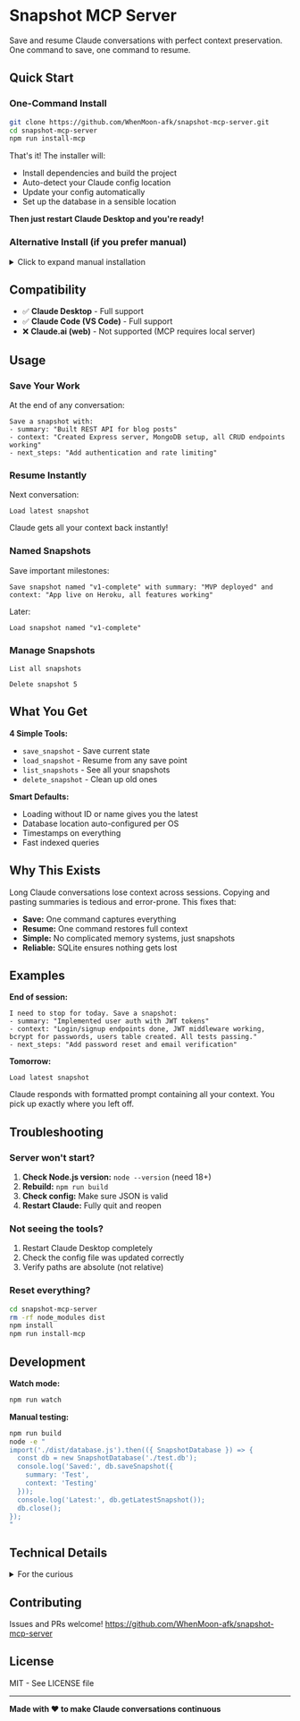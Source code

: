 # Snapshot MCP Server

Save and resume Claude conversations with perfect context preservation. One command to save, one command to resume.

## Quick Start

### One-Command Install

```bash
git clone https://github.com/WhenMoon-afk/snapshot-mcp-server.git
cd snapshot-mcp-server
npm run install-mcp
```

That's it! The installer will:
- Install dependencies and build the project
- Auto-detect your Claude config location
- Update your config automatically
- Set up the database in a sensible location

**Then just restart Claude Desktop and you're ready!**

### Alternative Install (if you prefer manual)

<details>
<summary>Click to expand manual installation</summary>

```bash
git clone https://github.com/WhenMoon-afk/snapshot-mcp-server.git
cd snapshot-mcp-server
npm install
npm run build
```

Then add to your Claude config (see below for location):

```json
{
  "mcpServers": {
    "snapshot": {
      "command": "node",
      "args": ["/path/to/snapshot-mcp-server/dist/index.js"],
      "env": {
        "SNAPSHOT_DB_PATH": "/path/to/snapshots.db"
      }
    }
  }
}
```

**Config locations:**
- macOS: `~/Library/Application Support/Claude/claude_desktop_config.json`
- Windows: `%APPDATA%\Claude\claude_desktop_config.json`
- Linux: `~/.config/Claude/claude_desktop_config.json`

</details>

## Compatibility

- ✅ **Claude Desktop** - Full support
- ✅ **Claude Code (VS Code)** - Full support
- ❌ **Claude.ai (web)** - Not supported (MCP requires local server)

## Usage

### Save Your Work

At the end of any conversation:

```
Save a snapshot with:
- summary: "Built REST API for blog posts"
- context: "Created Express server, MongoDB setup, all CRUD endpoints working"
- next_steps: "Add authentication and rate limiting"
```

### Resume Instantly

Next conversation:

```
Load latest snapshot
```

Claude gets all your context back instantly!

### Named Snapshots

Save important milestones:

```
Save snapshot named "v1-complete" with summary: "MVP deployed" and context: "App live on Heroku, all features working"
```

Later:

```
Load snapshot named "v1-complete"
```

### Manage Snapshots

```
List all snapshots
```

```
Delete snapshot 5
```

## What You Get

**4 Simple Tools:**
- `save_snapshot` - Save current state
- `load_snapshot` - Resume from any save point
- `list_snapshots` - See all your snapshots
- `delete_snapshot` - Clean up old ones

**Smart Defaults:**
- Loading without ID or name gives you the latest
- Database location auto-configured per OS
- Timestamps on everything
- Fast indexed queries

## Why This Exists

Long Claude conversations lose context across sessions. Copying and pasting summaries is tedious and error-prone. This fixes that:

- **Save:** One command captures everything
- **Resume:** One command restores full context
- **Simple:** No complicated memory systems, just snapshots
- **Reliable:** SQLite ensures nothing gets lost

## Examples

**End of session:**
```
I need to stop for today. Save a snapshot:
- summary: "Implemented user auth with JWT tokens"
- context: "Login/signup endpoints done, JWT middleware working, bcrypt for passwords, users table created. All tests passing."
- next_steps: "Add password reset and email verification"
```

**Tomorrow:**
```
Load latest snapshot
```

Claude responds with formatted prompt containing all your context. You pick up exactly where you left off.

## Troubleshooting

### Server won't start?

1. **Check Node.js version:** `node --version` (need 18+)
2. **Rebuild:** `npm run build`
3. **Check config:** Make sure JSON is valid
4. **Restart Claude:** Fully quit and reopen

### Not seeing the tools?

1. Restart Claude Desktop completely
2. Check the config file was updated correctly
3. Verify paths are absolute (not relative)

### Reset everything?

```bash
cd snapshot-mcp-server
rm -rf node_modules dist
npm install
npm run install-mcp
```

## Development

**Watch mode:**
```bash
npm run watch
```

**Manual testing:**
```bash
npm run build
node -e "
import('./dist/database.js').then(({ SnapshotDatabase }) => {
  const db = new SnapshotDatabase('./test.db');
  console.log('Saved:', db.saveSnapshot({
    summary: 'Test',
    context: 'Testing'
  }));
  console.log('Latest:', db.getLatestSnapshot());
  db.close();
});
"
```

## Technical Details

<details>
<summary>For the curious</summary>

- **Database:** SQLite with better-sqlite3
- **Protocol:** MCP SDK 1.0.4
- **Language:** TypeScript
- **Storage:** Indexed queries for performance
- **Config:** Auto-detection for macOS/Windows/Linux

**Database schema:**
```sql
CREATE TABLE snapshots (
  id INTEGER PRIMARY KEY AUTOINCREMENT,
  name TEXT,
  summary TEXT NOT NULL,
  context TEXT NOT NULL,
  next_steps TEXT,
  created_at TEXT NOT NULL DEFAULT (datetime('now'))
);
```

**Default database locations:**
- macOS: `~/.claude-snapshots/snapshots.db`
- Windows: `%APPDATA%/claude-snapshots/snapshots.db`
- Linux: `~/.local/share/claude-snapshots/snapshots.db`

</details>

## Contributing

Issues and PRs welcome! https://github.com/WhenMoon-afk/snapshot-mcp-server

## License

MIT - See LICENSE file

---

**Made with ❤️ to make Claude conversations continuous**
